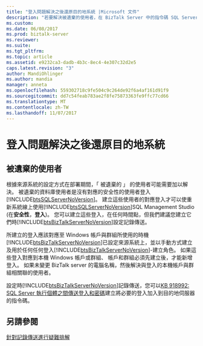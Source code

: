 ```yaml
---
title: "登入問題解決之後還原目的地系統 |Microsoft 文件"
description: "若要解決被遺棄的使用者，在 BizTalk Server 中的指令碼 SQL Server 登入記錄傳送"
ms.custom: 
ms.date: 06/08/2017
ms.prod: biztalk-server
ms.reviewer: 
ms.suite: 
ms.tgt_pltfrm: 
ms.topic: article
ms.assetid: e9232ca3-dadb-4b3c-8ec4-4e307c32d2e5
caps.latest.revision: "3"
author: MandiOhlinger
ms.author: mandia
manager: anneta
ms.openlocfilehash: 559302718c9fe504c9c264de92f6a4af161d91f9
ms.sourcegitcommit: dd7c54feab783ae2f8fe75873363fe9ffc77cd66
ms.translationtype: MT
ms.contentlocale: zh-TW
ms.lasthandoff: 11/07/2017
---
```

# <a name="resolving-login-issues-after-restoring-the-destination-system"></a>登入問題解決之後還原目的地系統

## <a name="orphaned-users"></a>被遺棄的使用者
根據來源系統的設定方式在部署期間，「 被遺棄的 」 的使用者可能需要加以解決。 被遺棄的資料庫使用者是沒有對應的安全性的使用者登入[!INCLUDE[btsSQLServerNoVersion](../includes/btssqlservernoversion-md.md)]。 建立這些使用者的對應登入才可以使重新系統線上使用[!INCLUDE[btsSQLServerNoVersion](../includes/btssqlservernoversion-md.md)]SQL Management Studio (在**安全性**，**登入**)。 您可以建立這些登入，在任何時間點，但我們建議您建立它們時[!INCLUDE[btsBizTalkServerNoVersion](../includes/btsbiztalkservernoversion-md.md)]設定記錄傳送。  
  
 所建立的登入應該對應至 Windows 帳戶與群組所使用的時機[!INCLUDE[btsBizTalkServerNoVersion](../includes/btsbiztalkservernoversion-md.md)]已設定來源系統上，並以手動方式建立及用於任何任何登入[!INCLUDE[btsBizTalkServerNoVersion](../includes/btsbiztalkservernoversion-md.md)]-建立角色。 如果這些登入對應到本機 Windows 帳戶或群組、 帳戶和群組必須先建立後，才能新增登入。 如果未變更 BizTalk server 的電腦名稱，然後解決與登入的本機帳戶與群組相關聯的使用者。  
  
 設定時[!INCLUDE[btsBizTalkServerNoVersion](../includes/btsbiztalkservernoversion-md.md)]記錄傳送，您可以[KB 918992: SQL Server 執行個體之間傳送登入和密碼](https://support.microsoft.com/help/918992/how-to-transfer-logins-and-passwords-between-instances-of-sql-server)建立將必要的登入加入到目的地伺服器的指令碼。  
  
## <a name="see-also"></a>另請參閱  
 [針對記錄傳送進行疑難排解](../technical-guides/troubleshooting-log-shipping.md)
